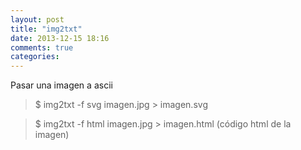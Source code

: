 ```yaml
---
layout: post
title: "img2txt"
date: 2013-12-15 18:16
comments: true
categories: 
---
```

Pasar una imagen a ascii

>$ img2txt -f svg imagen.jpg > imagen.svg

>$ img2txt -f html imagen.jpg > imagen.html (código html de la imagen)

